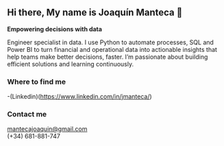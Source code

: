 ## Hi there, My name is Joaquín Manteca 👋

<!--
**Jmanteca/Jmanteca** is a ✨ _special_ ✨ repository because its `README.md` (this file) appears on your GitHub profile.-->

**Empowering decisions with data**

Engineer specialist in data.
I use Python to automate processes, SQL and Power BI to turn financial and operational data into actionable insights that help teams make better decisions, faster.
I’m passionate about building efficient solutions and learning continuously.

### Where to find me

-(Linkedin)(https://www.linkedin.com/in/jmanteca/)

### Contact me

mantecajoaquin@gmail.com  
(+34) 681-881-747
